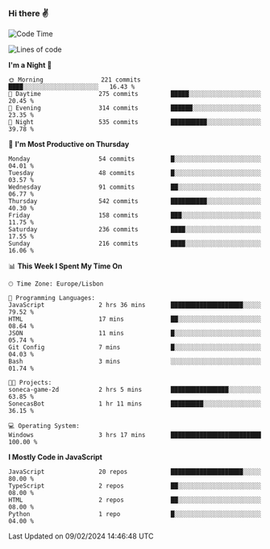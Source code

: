 ### Hi there :v:

<!--
**eusebioaddsilva/eusebioaddsilva** is a ✨ _special_ ✨ repository because its `README.md` (this file) appears on your GitHub profile.

<!--START_SECTION:waka-->
![Code Time](http://img.shields.io/badge/Code%20Time-109%20hrs%2038%20mins-blue)

![Lines of code](https://img.shields.io/badge/From%20Hello%20World%20I%27ve%20Written-3.6%20million%20lines%20of%20code-blue)

**I'm a Night 🦉** 

```text
🌞 Morning                221 commits         ████░░░░░░░░░░░░░░░░░░░░░   16.43 % 
🌆 Daytime                275 commits         █████░░░░░░░░░░░░░░░░░░░░   20.45 % 
🌃 Evening                314 commits         ██████░░░░░░░░░░░░░░░░░░░   23.35 % 
🌙 Night                  535 commits         ██████████░░░░░░░░░░░░░░░   39.78 % 
```
📅 **I'm Most Productive on Thursday** 

```text
Monday                   54 commits          █░░░░░░░░░░░░░░░░░░░░░░░░   04.01 % 
Tuesday                  48 commits          █░░░░░░░░░░░░░░░░░░░░░░░░   03.57 % 
Wednesday                91 commits          ██░░░░░░░░░░░░░░░░░░░░░░░   06.77 % 
Thursday                 542 commits         ██████████░░░░░░░░░░░░░░░   40.30 % 
Friday                   158 commits         ███░░░░░░░░░░░░░░░░░░░░░░   11.75 % 
Saturday                 236 commits         ████░░░░░░░░░░░░░░░░░░░░░   17.55 % 
Sunday                   216 commits         ████░░░░░░░░░░░░░░░░░░░░░   16.06 % 
```


📊 **This Week I Spent My Time On** 

```text
🕑︎ Time Zone: Europe/Lisbon

💬 Programming Languages: 
JavaScript               2 hrs 36 mins       ████████████████████░░░░░   79.52 % 
HTML                     17 mins             ██░░░░░░░░░░░░░░░░░░░░░░░   08.64 % 
JSON                     11 mins             █░░░░░░░░░░░░░░░░░░░░░░░░   05.74 % 
Git Config               7 mins              █░░░░░░░░░░░░░░░░░░░░░░░░   04.03 % 
Bash                     3 mins              ░░░░░░░░░░░░░░░░░░░░░░░░░   01.74 % 

🐱‍💻 Projects: 
soneca-game-2d           2 hrs 5 mins        ████████████████░░░░░░░░░   63.85 % 
SonecasBot               1 hr 11 mins        █████████░░░░░░░░░░░░░░░░   36.15 % 

💻 Operating System: 
Windows                  3 hrs 17 mins       █████████████████████████   100.00 % 
```

**I Mostly Code in JavaScript** 

```text
JavaScript               20 repos            ████████████████████░░░░░   80.00 % 
TypeScript               2 repos             ██░░░░░░░░░░░░░░░░░░░░░░░   08.00 % 
HTML                     2 repos             ██░░░░░░░░░░░░░░░░░░░░░░░   08.00 % 
Python                   1 repo              █░░░░░░░░░░░░░░░░░░░░░░░░   04.00 % 
```




 Last Updated on 09/02/2024 14:46:48 UTC
<!--END_SECTION:waka-->
